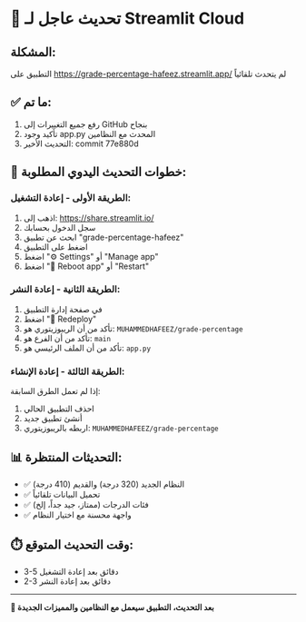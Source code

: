 # 🚨 تحديث عاجل لـ Streamlit Cloud

## المشكلة:
التطبيق على https://grade-percentage-hafeez.streamlit.app/ لم يتحدث تلقائياً

## ✅ ما تم:
1. رفع جميع التغييرات إلى GitHub بنجاح
2. تأكيد وجود app.py المحدث مع النظامين
3. التحديث الأخير: commit 77e880d

## 🔧 خطوات التحديث اليدوي المطلوبة:

### الطريقة الأولى - إعادة التشغيل:
1. اذهب إلى: https://share.streamlit.io/
2. سجل الدخول بحسابك
3. ابحث عن تطبيق "grade-percentage-hafeez"
4. اضغط على التطبيق
5. اضغط "⚙️ Settings" أو "Manage app"
6. اضغط "🔄 Reboot app" أو "Restart"

### الطريقة الثانية - إعادة النشر:
1. في صفحة إدارة التطبيق
2. اضغط "🔄 Redeploy"
3. تأكد من أن الريبوزيتوري هو: `MUHAMMEDHAFEEZ/grade-percentage`
4. تأكد من أن الفرع هو: `main`
5. تأكد من أن الملف الرئيسي هو: `app.py`

### الطريقة الثالثة - إعادة الإنشاء:
إذا لم تعمل الطرق السابقة:
1. احذف التطبيق الحالي
2. أنشئ تطبيق جديد
3. اربطه بالريبوزيتوري: `MUHAMMEDHAFEEZ/grade-percentage`

## 📊 التحديثات المنتظرة:
- ✅ النظام الجديد (320 درجة) والقديم (410 درجة)
- ✅ تحميل البيانات تلقائياً
- ✅ فئات الدرجات (ممتاز، جيد جداً، إلخ)
- ✅ واجهة محسنة مع اختيار النظام

## ⏱️ وقت التحديث المتوقع:
- 3-5 دقائق بعد إعادة التشغيل
- 2-3 دقائق بعد إعادة النشر

---

**🎯 بعد التحديث، التطبيق سيعمل مع النظامين والمميزات الجديدة**
